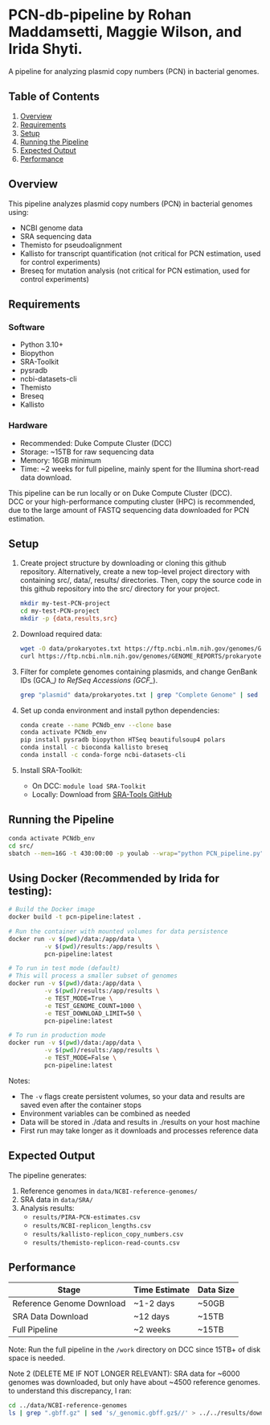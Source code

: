 # PCN-db-pipeline by Rohan Maddamsetti, Maggie Wilson, and Irida Shyti.

A pipeline for analyzing plasmid copy numbers (PCN) in bacterial genomes.


## Table of Contents
1. [Overview](#overview)
2. [Requirements](#requirements)
3. [Setup](#setup)
4. [Running the Pipeline](#running-the-pipeline)
5. [Expected Output](#expected-output)
6. [Performance](#performance)


## Overview

This pipeline analyzes plasmid copy numbers (PCN) in bacterial genomes using:
- NCBI genome data
- SRA sequencing data
- Themisto for pseudoalignment
- Kallisto for transcript quantification (not critical for PCN estimation, used for control experiments)
- Breseq for mutation analysis (not critical for PCN estimation, used for control experiments)


## Requirements

### Software
- Python 3.10+
- Biopython
- SRA-Toolkit
- pysradb
- ncbi-datasets-cli
- Themisto
- Breseq
- Kallisto

### Hardware
- Recommended: Duke Compute Cluster (DCC)
- Storage: ~15TB for raw sequencing data
- Memory: 16GB minimum
- Time: ~2 weeks for full pipeline, mainly spent for the Illumina short-read data download.

This pipeline can be run locally or on Duke Compute Cluster (DCC).  
DCC or your high-performance computing cluster (HPC) is recommended,  
due to the large amount of FASTQ sequencing data downloaded for PCN estimation.  


## Setup

1. Create project structure by downloading or cloning this github repository.
Alternatively, create a new top-level project directory
with containing src/, data/, results/ directories.
Then, copy the source code in this github repository into the src/ directory for your project.

   ```bash
   mkdir my-test-PCN-project
   cd my-test-PCN-project
   mkdir -p {data,results,src}
   ```

2. Download required data:
   ```bash
   wget -O data/prokaryotes.txt https://ftp.ncbi.nlm.nih.gov/genomes/GENOME_REPORTS/prokaryotes.txt ## on linux
   curl https://ftp.ncbi.nlm.nih.gov/genomes/GENOME_REPORTS/prokaryotes.txt > data/prokaryotes.txt ## on mac and linux
   ```

3. Filter for complete genomes containing plasmids, and change GenBank IDs (GCA_*) to RefSeq Accessions (GCF_*).
   ```bash
   grep "plasmid" data/prokaryotes.txt | grep "Complete Genome" | sed 's/GCA/GCF/g' > results/complete-prokaryotes-with-plasmids.txt
   ```

4. Set up conda environment and install python dependencies:
   ```bash
   conda create --name PCNdb_env --clone base
   conda activate PCNdb_env
   pip install pysradb biopython HTSeq beautifulsoup4 polars
   conda install -c bioconda kallisto breseq
   conda install -c conda-forge ncbi-datasets-cli
   ```

5. Install SRA-Toolkit:
   - On DCC: `module load SRA-Toolkit`
   - Locally: Download from [SRA-Tools GitHub](https://github.com/ncbi/sra-tools)


## Running the Pipeline

   ```bash
   conda activate PCNdb_env  
   cd src/  
   sbatch --mem=16G -t 430:00:00 -p youlab --wrap="python PCN_pipeline.py"
   ```


## Using Docker (Recommended by Irida for testing):
   ```bash
   # Build the Docker image
   docker build -t pcn-pipeline:latest .

   # Run the container with mounted volumes for data persistence
   docker run -v $(pwd)/data:/app/data \
             -v $(pwd)/results:/app/results \
             pcn-pipeline:latest

   # To run in test mode (default)
   # This will process a smaller subset of genomes
   docker run -v $(pwd)/data:/app/data \
             -v $(pwd)/results:/app/results \
             -e TEST_MODE=True \
             -e TEST_GENOME_COUNT=1000 \
             -e TEST_DOWNLOAD_LIMIT=50 \
             pcn-pipeline:latest

   # To run in production mode
   docker run -v $(pwd)/data:/app/data \
             -v $(pwd)/results:/app/results \
             -e TEST_MODE=False \
             pcn-pipeline:latest

   ```

   Notes:
   - The `-v` flags create persistent volumes, so your data and results are saved even after the container stops
   - Environment variables can be combined as needed
   - Data will be stored in ./data and results in ./results on your host machine
   - First run may take longer as it downloads and processes reference data


## Expected Output

The pipeline generates:
1. Reference genomes in `data/NCBI-reference-genomes/`
2. SRA data in `data/SRA/`
3. Analysis results:
   - `results/PIRA-PCN-estimates.csv`
   - `results/NCBI-replicon_lengths.csv`
   - `results/kallisto-replicon_copy_numbers.csv`
   - `results/themisto-replicon-read-counts.csv`  


## Performance

| Stage | Time Estimate | Data Size |
|-------|---------------|-----------|
| Reference Genome Download | ~1-2 days | ~50GB |
| SRA Data Download | ~12 days | ~15TB |
| Full Pipeline | ~2 weeks | ~15TB |

Note: Run the full pipeline in the `/work` directory on DCC since 15TB+ of disk space is needed.  


Note 2 (DELETE ME IF NOT LONGER RELEVANT):
SRA data for ~6000 genomes was downloaded, but only have about ~4500 reference genomes. to understand this discrepancy, I ran:
``` bash
cd ../data/NCBI-reference-genomes
ls | grep ".gbff.gz" | sed 's/_genomic.gbff.gz$//' > ../../results/downloaded-genome-ids.txt
```
